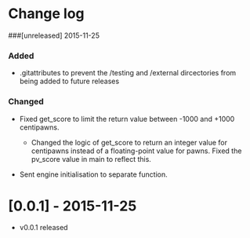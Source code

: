 # Change log



###[unreleased] 2015-11-25
### Added
 - .gitattributes to prevent the /testing and /external dircectories from being
   added to future releases

### Changed
 - Fixed get_score to limit the return value between -1000 and +1000 
   centipawns.
   
   - Changed the logic of get_score to return an integer value for centipawns 
   instead of a floating-point value for pawns.  Fixed the pv_score value in main 
   to reflect this.
   
 -  Sent engine initialisation to separate function.
 
 # [0.0.1] - 2015-11-25
 - v0.0.1 released
 
 
 